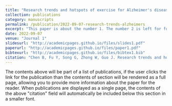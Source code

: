 ```yaml
---
title: "Research trends and hotspots of exercise for Alzheimer's disease: A bibliometric analysis"
collection: publications
category: manuscripts
permalink: /publication/2022-09-07-research-trends-alzheimers
excerpt: "This paper is about the number 1. The number 2 is left for future work."
date: 2022-09-07
venue: "Journal 1"
slidesurl: "http://academicpages.github.io/files/slides1.pdf"
paperurl: "http://academicpages.github.io/files/paper1.pdf"
bibtexurl: "http://academicpages.github.io/files/bibtex1.bib"
citation: "Chen B, Fu Y, Song G, Zhong W, Guo J. Research trends and hotspots of exercise for Alzheimer's disease: A bibliometric analysis"
---
```


The contents above will be part of a list of publications, if the user clicks the link for the publication than the contents of section will be rendered as a full page, allowing you to provide more information about the paper for the reader. When publications are displayed as a single page, the contents of the above "citation" field will automatically be included below this section in a smaller font.
